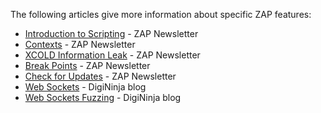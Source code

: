 The following articles give more information about specific ZAP features:

* [Introduction to Scripting](https://zaproxy.blogspot.co.uk/2016/03/zap-newsletter-2016-march.html#Tutorial) - ZAP Newsletter
* [Contexts](https://zaproxy.blogspot.co.uk/2016/02/zap-newsletter-2016-february.html#Tutorial) - ZAP Newsletter
* [XCOLD Information Leak](https://zaproxy.blogspot.co.uk/2016/01/zap-newsletter-2016-january.html#Feature) - ZAP Newsletter
* [Break Points](https://zaproxy.blogspot.co.uk/2015/12/zap-newsletter-2015-december.html#Tutorial) - ZAP Newsletter
* [Check for Updates](https://zaproxy.blogspot.co.uk/2015/11/zap-newsletter-2015-november.html#Tutorial) - ZAP Newsletter
* [Web Sockets](https://digi.ninja/blog/zap_web_sockets.php) - DigiNinja blog
* [Web Sockets Fuzzing](https://digi.ninja/blog/zap_fuzzing.php) - DigiNinja blog